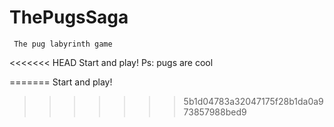 # ThePugsSaga
     The pug labyrinth game
<<<<<<< HEAD
Start and play! 
Ps: pugs are cool



=======
Start and play!
>>>>>>> 5b1d04783a32047175f28b1da0a973857988bed9
